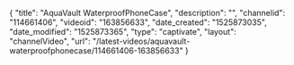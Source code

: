 {
    "title": "AquaVault WaterproofPhoneCase",
    "description": "",
    "channelid": "114661406",
    "videoid": "163856633",
    "date_created": "1525873035",
    "date_modified": "1525873365",
    "type": "captivate",
    "layout": "channelVideo",
    "url": "\/latest-videos\/aquavault-waterproofphonecase\/114661406-163856633"
}